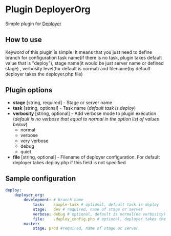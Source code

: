 Plugin DeployerOrg
==================

Simple plugin for [Deployer](http://deployer.org)

How to use
----------

Keyword of this plugin is simple. It means that you just need to define branch 
for configuration task name(if there is no task, plugin takes 
default value that is "deploy"), stage name(it would be just server name or defined stage)
, verbosity level(for default is normal) and filename(by default deployer takes the deployer.php file)

Plugin options
--------------

* **stage** [string, required] - Stage or server name
* **task** [string, optional] - Task name (*default task is deploy*) 
* **verbosity** [string, optional] - Add verbose mode to plugin execution (*default is no verbose that equal to normal in the 
option list of values below*)
  * normal
  * verbose
  * very verbose
  * debug
  * quiet 
* **file** [string, optional] - Filename of deployer configuration. For default deployer takes deploy.php if this field is not 
specified

Sample configuration
--------------------

```yml
deploy:
    deployer_org:
        development: # branch name
            task:    sample-task # optional, default task is deploy 
            stage:   dev # required, name of stage or server
            verbose: debug # optional, default is normal(no verbosity)
            file:    .deploy_config.php # optional, deployer takes the deploy.php file for default
        master:
            stage: prod #required, name of stage or server
```
